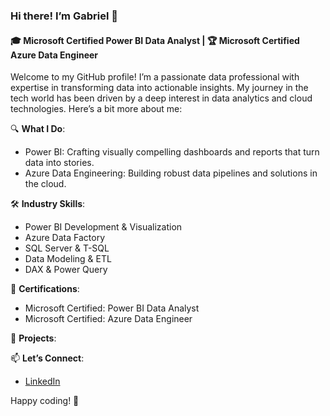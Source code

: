 ### Hi there! I’m Gabriel 👋

#### 🎓 Microsoft Certified Power BI Data Analyst | 🏆 Microsoft Certified Azure Data Engineer

Welcome to my GitHub profile! I’m a passionate data professional with expertise in transforming data into actionable insights. 
My journey in the tech world has been driven by a deep interest in data analytics and cloud technologies. Here’s a bit more about me:

🔍 **What I Do**:
- Power BI: Crafting visually compelling dashboards and reports that turn data into stories.
- Azure Data Engineering: Building robust data pipelines and solutions in the cloud.

🛠 **Industry Skills**:
- Power BI Development & Visualization
- Azure Data Factory
- SQL Server & T-SQL
- Data Modeling & ETL
- DAX & Power Query

💼 **Certifications**:
- Microsoft Certified: Power BI Data Analyst
- Microsoft Certified: Azure Data Engineer

🌟 **Projects**:

📫 **Let’s Connect**:
- [LinkedIn](https://www.linkedin.com/in/gabriel-sibomana-656270311/)


Happy coding! 🚀


